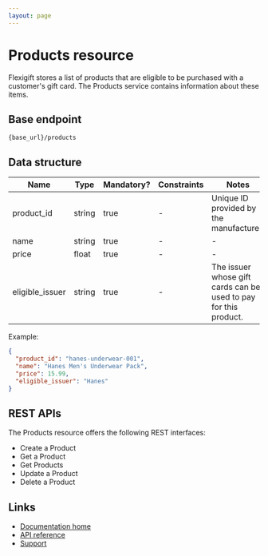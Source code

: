 ```yaml
---
layout: page
---
```


# Products resource

Flexigift stores a list of products that are eligible to be purchased with a customer's gift card. 
The Products service contains information about these items.

## Base endpoint

```shell
{base_url}/products
```

## Data structure

| Name            | Type          | Mandatory? | Constraints | Notes |
| -------------   | ------------- | ---        | ---         | ---   |
| product_id      | string        | true       | -           | Unique ID provided by the manufacturer. |
| name            | string        | true       | -           | -     |
| price           | float          | true       | -           | -     |
| eligible_issuer | string        | true       | -           | The issuer whose gift cards can be used to pay for this product. |

Example:

```json
{
  "product_id": "hanes-underwear-001",
  "name": "Hanes Men's Underwear Pack",
  "price": 15.99,
  "eligible_issuer": "Hanes"
}
```

## REST APIs

The Products resource offers the following REST interfaces:

* Create a Product
* Get a Product
* Get Products
* Update a Product
* Delete a Product

## Links

* [Documentation home](../../index.md)
* [API reference](../../api/index.md)
* [Support](mailto:support@example.com)